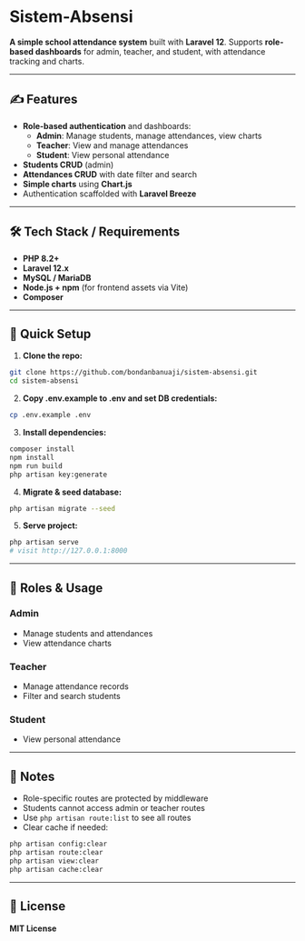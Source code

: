 # Sistem-Absensi

**A simple school attendance system** built with **Laravel 12**. Supports **role-based dashboards** for admin, teacher, and student, with attendance tracking and charts.

---

## ✍️ Features

- **Role-based authentication** and dashboards:
  - **Admin**: Manage students, manage attendances, view charts
  - **Teacher**: View and manage attendances  
  - **Student**: View personal attendance
- **Students CRUD** (admin)
- **Attendances CRUD** with date filter and search
- **Simple charts** using **Chart.js**
- Authentication scaffolded with **Laravel Breeze**

---

## 🛠 Tech Stack / Requirements

- **PHP 8.2+**
- **Laravel 12.x**
- **MySQL / MariaDB**
- **Node.js + npm** (for frontend assets via Vite)
- **Composer**

---

## 🚀 Quick Setup

1. **Clone the repo:**
```bash
git clone https://github.com/bondanbanuaji/sistem-absensi.git
cd sistem-absensi
```

2. **Copy .env.example to .env and set DB credentials:**
```bash
cp .env.example .env
```

3. **Install dependencies:**
```bash
composer install
npm install
npm run build
php artisan key:generate
```

4. **Migrate & seed database:**
```bash
php artisan migrate --seed
```

5. **Serve project:**
```bash
php artisan serve
# visit http://127.0.0.1:8000
```

---

## 👥 Roles & Usage

### **Admin**
- Manage students and attendances
- View attendance charts

### **Teacher** 
- Manage attendance records
- Filter and search students

### **Student**
- View personal attendance

---

## 📝 Notes

- Role-specific routes are protected by middleware
- Students cannot access admin or teacher routes
- Use `php artisan route:list` to see all routes
- Clear cache if needed:
```bash
php artisan config:clear
php artisan route:clear  
php artisan view:clear
php artisan cache:clear
```

---

## 📄 License

**MIT License**

